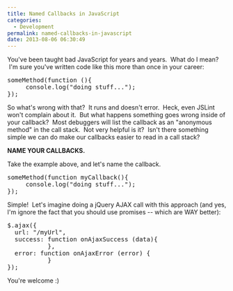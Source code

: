 ```yaml
---
title: Named Callbacks in JavaScript
categories:
  - Development
permalink: named-callbacks-in-javascript
date: 2013-08-06 06:30:49
---
```


You've been taught bad JavaScript for years and years.  What do I mean?  I'm sure you've written code like this more than once in your career:
<pre class="theme:github lang:js decode:true">someMethod(function (){
     console.log("doing stuff...");
});</pre>
So what's wrong with that?  It runs and doesn't error.  Heck, even JSLint won't complain about it.  But what happens something goes wrong inside of your callback?  Most debuggers will list the callback as an "anonymous method" in the call stack.  Not very helpful is it?  Isn't there something simple we can do make our callbacks easier to read in a call stack?

<strong>NAME YOUR CALLBACKS.</strong>

Take the example above, and let's name the callback.
<pre class="lang:js decode:true">someMethod(function myCallback(){
     console.log("doing stuff...");
});</pre>
Simple!  Let's imagine doing a jQuery AJAX call with this approach (and yes, I'm ignore the fact that you should use promises -- which are WAY better):
<pre class="lang:default decode:true">$.ajax({
  url: "/myUrl",
  success: function onAjaxSuccess (data){
           },
  error: function onAjaxError (error) {
           }
});</pre>
You're welcome :)